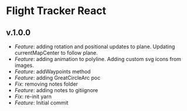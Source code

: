 # Flight Tracker React

## v.1.0.0
* *Feature*: adding rotation and positional updates to plane. Updating currentMapCenter to follow plane.
* *Feature*: adding animation to polyline. Adding custom svg icons from images.
* *Feature*: addWaypoints method
* *Feature*: adding GreatCircleArc poc
* *Fix*: removing notes folder
* *Feature*: adding notes to gitiignore
* *Fix*: re-init yarn
* *Feature*: Initial commit
